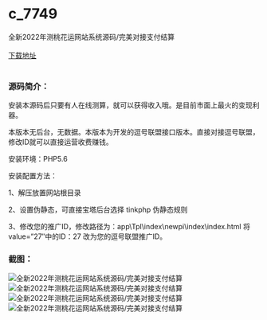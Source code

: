 # c_7749
全新2022年测桃花运网站系统源码/完美对接支付结算
<br/></br>
[下载地址](https://www.uuid2.com/7749.html "下载地址")
<br/></br>
<h3>源码简介：</h3>
<p>安装本源码后只要有人在线测算，就可以获得收入哦。是目前市面上最火的变现利器。<p>
<p>本版本无后台，无数据。本版本为开发的逗号联盟接口版本。直接对接逗号联盟，修改ID就可以直接运营收费赚钱。<p>
<p>安装环境：PHP5.6<p>
<p>安装配置方法：<p>
<p>1、解压放置网站根目录<p>
<p>2、设置伪静态，可直接宝塔后台选择 tinkphp 伪静态规则<p>
<p>3、修改您的推广ID，修改路径为：app\Tpl\index\newpi\index\index.html 将value=”27″中的ID：27 改为您的逗号联盟推广ID。<p>
<h3>截图：</h3>
<img src="https://www.uuid2.com/wp-content/uploads/img/uimage/68241647832339.jpg" alt="全新2022年测桃花运网站系统源码/完美对接支付结算"><img src="https://www.uuid2.com/wp-content/uploads/img/uimage/68421647832340.jpg" alt="全新2022年测桃花运网站系统源码/完美对接支付结算"><img src="https://www.uuid2.com/wp-content/uploads/img/uimage/26951647832341.jpg" alt="全新2022年测桃花运网站系统源码/完美对接支付结算"><img src="https://www.uuid2.com/wp-content/uploads/img/uimage/49181647832341.jpg" alt="全新2022年测桃花运网站系统源码/完美对接支付结算">
